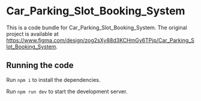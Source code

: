 
  # Car_Parking_Slot_Booking_System

  This is a code bundle for Car_Parking_Slot_Booking_System. The original project is available at https://www.figma.com/design/zog2sXy88d3KCHmGy6TPjp/Car_Parking_Slot_Booking_System.

  ## Running the code

  Run `npm i` to install the dependencies.

  Run `npm run dev` to start the development server.
  